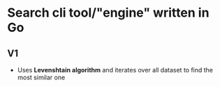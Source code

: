 # Search cli tool/"engine" written in Go

## V1
- Uses **Levenshtain algorithm** and iterates over all dataset to find the most similar one
